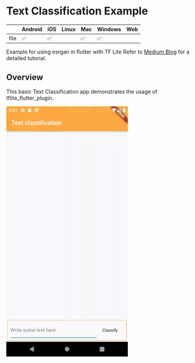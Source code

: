 # Text Classification Example 

|      | Android | iOS | Linux | Mac | Windows | Web |
|------|---------|-----|-------|-----|---------|-----|
| file | ✅       | ✅   |       | ✅   |    ✅    |     |

Example for using esrgan in flutter with TF Lite
Refer to [Medium Blog](https://medium.com/@am15hg/text-classification-using-tensorflow-lite-plugin-for-flutter-3b92f6655982) for a detailed tutorial.

## Overview

This basic Text Classification app demonstrates the usage of tflite_flutter_plugin.

![DEMO GIF](demo.gif)
